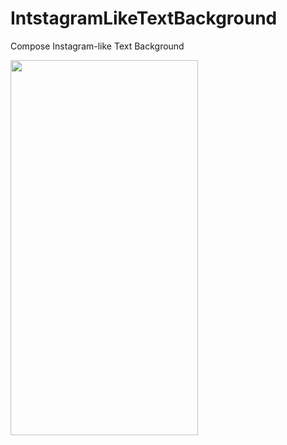 # IntstagramLikeTextBackground
Compose Instagram-like Text Background

<img src="https://user-images.githubusercontent.com/10692245/216846156-0fa1a09d-8a33-4dca-9dd7-0e824b489bad.gif" width="300" height="600"/>
